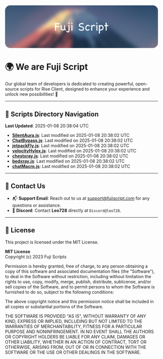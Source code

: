 ![Banner](.github/b.webp)

# 🌍 **We are Fuji Script**

Our global team of developers is dedicated to creating powerful, open-source scripts for Rise Client, designed to enhance your experience and unlock new possibilities! 🌟

---
<!-- SCRIPTS_NAVIGATION_START -->
## 📂 **Scripts Directory Navigation**

**Last Updated**: 2025-01-08 20:38:04 UTC

- **[SilentAura.js](scripts/SilentAura.js)**: Last modified on 2025-01-08 20:38:02 UTC
- **[ChatBypass.js](scripts/ChatBypass.js)**: Last modified on 2025-01-08 20:38:02 UTC
- **[jetpackFly.js](scripts/jetpackFly.js)**: Last modified on 2025-01-08 20:38:02 UTC
- **[velocityHylex.js](scripts/velocityHylex.js)**: Last modified on 2025-01-08 20:38:02 UTC
- **[chestxray.js](scripts/chestxray.js)**: Last modified on 2025-01-08 20:38:02 UTC
- **[bedxray.js](scripts/bedxray.js)**: Last modified on 2025-01-08 20:38:02 UTC
- **[chatMacro.js](scripts/chatMacro.js)**: Last modified on 2025-01-08 20:38:02 UTC

<!-- SCRIPTS_NAVIGATION_END -->

---

## 💬 **Contact Us**  
- 📬 **Support Email**: Reach out to us at [support@fujiscript.com](mailto:support@fujiscript.com) for any questions or assistance.  
- 💬 **Discord**: Contact **Leo728** directly at `Discord@leo728`.

---

## 📜 **License**

This project is licensed under the MIT License.  

**MIT License**  
Copyright (c) 2023 Fuji Scripts  

Permission is hereby granted, free of charge, to any person obtaining a copy of this software and associated documentation files (the "Software"), to deal in the Software without restriction, including without limitation the rights to use, copy, modify, merge, publish, distribute, sublicense, and/or sell copies of the Software, and to permit persons to whom the Software is furnished to do so, subject to the following conditions:  

The above copyright notice and this permission notice shall be included in all copies or substantial portions of the Software.  

THE SOFTWARE IS PROVIDED "AS IS", WITHOUT WARRANTY OF ANY KIND, EXPRESS OR IMPLIED, INCLUDING BUT NOT LIMITED TO THE WARRANTIES OF MERCHANTABILITY, FITNESS FOR A PARTICULAR PURPOSE AND NONINFRINGEMENT. IN NO EVENT SHALL THE AUTHORS OR COPYRIGHT HOLDERS BE LIABLE FOR ANY CLAIM, DAMAGES OR OTHER LIABILITY, WHETHER IN AN ACTION OF CONTRACT, TORT OR OTHERWISE, ARISING FROM, OUT OF OR IN CONNECTION WITH THE SOFTWARE OR THE USE OR OTHER DEALINGS IN THE SOFTWARE.  
